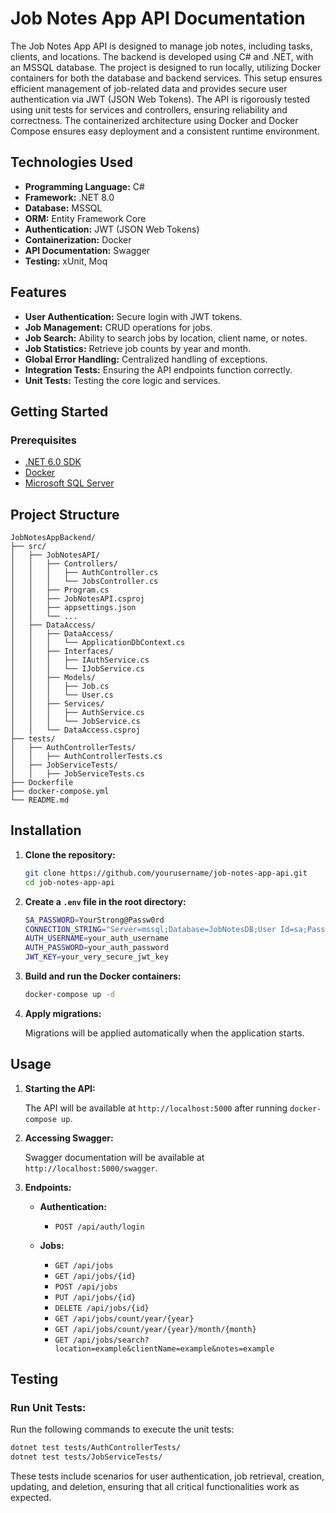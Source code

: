 
# Job Notes App API Documentation

The Job Notes App API is designed to manage job notes, including tasks, clients, and locations. The backend is developed using C# and .NET, with an MSSQL database. The project is designed to run locally, utilizing Docker containers for both the database and backend services. This setup ensures efficient management of job-related data and provides secure user authentication via JWT (JSON Web Tokens). The API is rigorously tested using unit tests for services and controllers, ensuring reliability and correctness. The containerized architecture using Docker and Docker Compose ensures easy deployment and a consistent runtime environment.

## Technologies Used

- **Programming Language:** C#
- **Framework:** .NET 8.0
- **Database:** MSSQL
- **ORM:** Entity Framework Core
- **Authentication:** JWT (JSON Web Tokens)
- **Containerization:** Docker
- **API Documentation:** Swagger
- **Testing:** xUnit, Moq

## Features

- **User Authentication:** Secure login with JWT tokens.
- **Job Management:** CRUD operations for jobs.
- **Job Search:** Ability to search jobs by location, client name, or notes.
- **Job Statistics:** Retrieve job counts by year and month.
- **Global Error Handling:** Centralized handling of exceptions.
- **Integration Tests:** Ensuring the API endpoints function correctly.
- **Unit Tests:** Testing the core logic and services.

## Getting Started

### Prerequisites

- [.NET 6.0 SDK](https://dotnet.microsoft.com/download/dotnet/6.0)
- [Docker](https://www.docker.com/)
- [Microsoft SQL Server](https://www.microsoft.com/en-us/sql-server/sql-server-downloads)

## Project Structure

```
JobNotesAppBackend/
├── src/
│   ├── JobNotesAPI/
│   │   ├── Controllers/
│   │   │   ├── AuthController.cs
│   │   │   └── JobsController.cs
│   │   ├── Program.cs
│   │   ├── JobNotesAPI.csproj
│   │   ├── appsettings.json
│   │   └── ...
│   ├── DataAccess/
│   │   ├── DataAccess/
│   │   │   └── ApplicationDbContext.cs
│   │   ├── Interfaces/
│   │   │   ├── IAuthService.cs
│   │   │   └── IJobService.cs
│   │   ├── Models/
│   │   │   ├── Job.cs
│   │   │   └── User.cs
│   │   ├── Services/
│   │   │   ├── AuthService.cs
│   │   │   └── JobService.cs
│   │   └── DataAccess.csproj
├── tests/
│   ├── AuthControllerTests/
│   │   ├── AuthControllerTests.cs
│   ├── JobServiceTests/
│   │   ├── JobServiceTests.cs
├── Dockerfile
├── docker-compose.yml
└── README.md
```

## Installation

1. **Clone the repository:**

   ```bash
   git clone https://github.com/yourusername/job-notes-app-api.git
   cd job-notes-app-api
   ```

2. **Create a `.env` file in the root directory:**

   ```bash
   SA_PASSWORD=YourStrong@Passw0rd
   CONNECTION_STRING="Server=mssql;Database=JobNotesDB;User Id=sa;Password=YourStrong@Passw0rd;"
   AUTH_USERNAME=your_auth_username
   AUTH_PASSWORD=your_auth_password
   JWT_KEY=your_very_secure_jwt_key
   ```

3. **Build and run the Docker containers:**

   ```bash
   docker-compose up -d
   ```

4. **Apply migrations:**

   Migrations will be applied automatically when the application starts.

## Usage

1. **Starting the API:**

   The API will be available at `http://localhost:5000` after running `docker-compose up`.

2. **Accessing Swagger:**

   Swagger documentation will be available at `http://localhost:5000/swagger`.

3. **Endpoints:**

   - **Authentication:**
     - `POST /api/auth/login`

   - **Jobs:**
     - `GET /api/jobs`
     - `GET /api/jobs/{id}`
     - `POST /api/jobs`
     - `PUT /api/jobs/{id}`
     - `DELETE /api/jobs/{id}`
     - `GET /api/jobs/count/year/{year}`
     - `GET /api/jobs/count/year/{year}/month/{month}`
     - `GET /api/jobs/search?location=example&clientName=example&notes=example`

## Testing

### Run Unit Tests:

Run the following commands to execute the unit tests:

```bash
dotnet test tests/AuthControllerTests/
dotnet test tests/JobServiceTests/
```

These tests include scenarios for user authentication, job retrieval, creation, updating, and deletion, ensuring that all critical functionalities work as expected.

